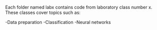 Each folder named labx contains code from laboratory class number x. These classes cover topics such as:

-Data preparation
-Classification
-Neural networks

